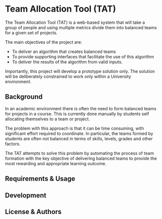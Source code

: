 # Team Allocation Tool (TAT)

The Team Allocation Tool (TAT) is a web-based system that will take a group of people and using multiple metrics divide them into balanced teams for a given set of projects.

The main objectives of the project are:
- To deliver an algorithm that creates balanced teams
- To provide supporting interfaces that facilitate the use of this algorithm
- To deliver the results of the algorithm from valid inputs.

Importantly, this project will develop a prototype solution only.  The solution will be deliberately constrained to work only within a University environment.

## Background

In an academic environment there is often the need to form balanced teams for projects in a course. This is currently done manually by students self allocating themselves to a team or project.

The problem with this approach is that it can be time consuming, with significant effort required to coordinate.  In particular, the teams formed by students are often not  balanced in terms of skills, levels, grades and other factors. 

The TAT attempts to solve this problem by automating the process of team formation with the key objective of delivering balanced teams to provide the most rewarding and appropriate learning outcome.

## Requirements & Usage


## Development


## License & Authors


